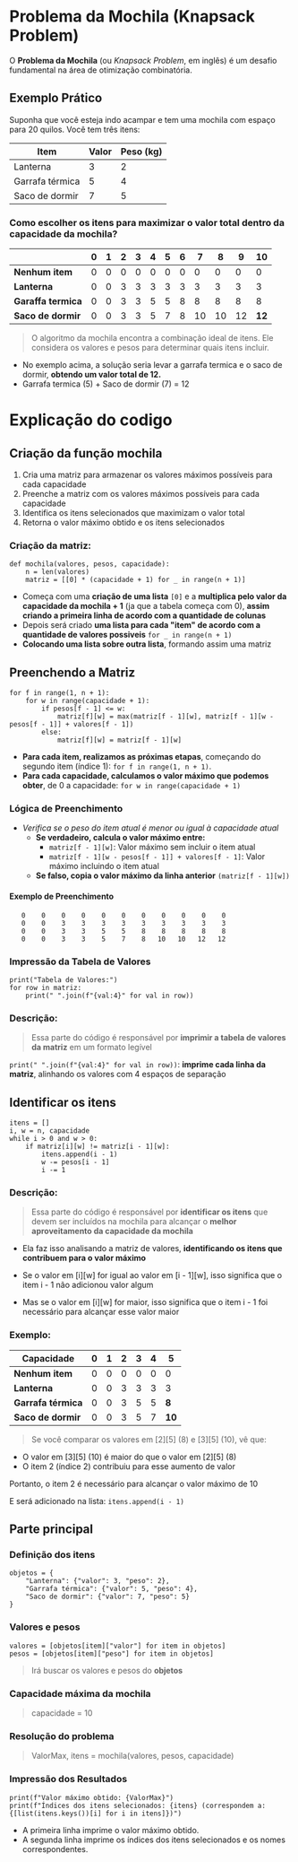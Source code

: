 # Problema da Mochila (Knapsack Problem)

O **Problema da Mochila** (ou *Knapsack Problem*, em inglês) é um desafio fundamental na área de otimização combinatória.

## Exemplo Prático

Suponha que você esteja indo acampar e tem uma mochila com espaço para 20 quilos. Você tem três itens:

| Item           | Valor | Peso (kg) |
|----------------|-------|-----------|
| Lanterna       | 3     | 2         |
| Garrafa térmica| 5     | 4         |
| Saco de dormir | 7     | 5         |

### Como escolher os itens para maximizar o valor total dentro da capacidade da mochila?

|      | 0   | 1   | 2   | 3   | 4   | 5   | 6   | 7   | 8   | 9   | 10  |
|-------|-----|-----|-----|-----|-----|-----|-----|-----|-----|-----|-----|
| **Nenhum item** | 0   | 0   | 0   | 0   | 0   | 0   | 0   | 0   | 0   | 0   | 0   |
| **Lanterna** | 0   | 0   | 3   | 3   | 3   | 3   | 3   | 3   | 3   | 3   | 3   |
| **Garaffa termica** | 0   | 0   | 3   | 3   | 5   | 5   | 8   | 8   | 8   | 8   | 8   |
| **Saco de dormir** | 0   | 0   | 3   | 3   | 5   | 7   | 8   | 10  | 10  | 12  | **12**  |

> O algoritmo da mochila encontra a combinação ideal de itens. Ele considera os valores e pesos para determinar quais itens incluir. 

- No exemplo acima, a solução seria levar a garrafa termica e o saco de dormir, **obtendo um valor total de 12.**
- Garrafa termica (5) + Saco de dormir (7) = 12

# Explicação do codigo

## Criação da função mochila

1. Cria uma matriz para armazenar os valores máximos possíveis para cada capacidade
2. Preenche a matriz com os valores máximos possíveis para cada capacidade
3. Identifica os itens selecionados que maximizam o valor total
4. Retorna o valor máximo obtido e os itens selecionados



### Criação da matriz:

```
def mochila(valores, pesos, capacidade):
    n = len(valores)
    matriz = [[0] * (capacidade + 1) for _ in range(n + 1)]
```

- Começa com uma **criação de uma lista** `[0]` e a **multiplica pelo valor da capacidade da mochila  + 1** (ja que a tabela começa com 0), **assim criando a primeira linha de acordo com a quantidade de colunas**
- Depois será criado **uma lista para cada "item" de acordo com a quantidade de valores possiveis** ``for _ in range(n + 1)``
- **Colocando uma lista sobre outra lista**, formando assim uma matriz

## Preenchendo a Matriz

````
for f in range(1, n + 1):
    for w in range(capacidade + 1):
        if pesos[f - 1] <= w:
            matriz[f][w] = max(matriz[f - 1][w], matriz[f - 1][w - pesos[f - 1]] + valores[f - 1])
        else:
            matriz[f][w] = matriz[f - 1][w]
````


- **Para cada item, realizamos as próximas etapas**, começando do segundo item (índice 1): ``for f in range(1, n + 1)``.
- **Para cada capacidade, calculamos o valor máximo que podemos obter**, de 0 a capacidade: ``for w in range(capacidade + 1)``

### Lógica de Preenchimento

- *Verifica se o peso do item atual é menor ou igual à capacidade atual*
    - **Se verdadeiro, calcula o valor máximo entre:**
        - ``matriz[f - 1][w]``: Valor máximo sem incluir o item atual
        - ``matriz[f - 1][w - pesos[f - 1]] + valores[f - 1]``: Valor máximo incluindo o item atual
    - **Se falso, copia o valor máximo da linha anterior** ``(matriz[f - 1][w])``

#### Exemplo de Preenchimento

````
   0    0    0    0    0    0    0    0    0    0    0
   0    0    3    3    3    3    3    3    3    3    3
   0    0    3    3    5    5    8    8    8    8    8
   0    0    3    3    5    7    8   10   10   12   12
````

### Impressão da Tabela de Valores

````
print("Tabela de Valores:")
for row in matriz:
    print(" ".join(f"{val:4}" for val in row))
````

### Descrição:

> Essa parte do código é responsável por **imprimir a tabela de valores da matriz** em um formato legível

``print(" ".join(f"{val:4}" for val in row))``: **imprime cada linha da matriz**, alinhando os valores com 4 espaços de separação

## Identificar os itens

````
itens = []
i, w = n, capacidade
while i > 0 and w > 0:
    if matriz[i][w] != matriz[i - 1][w]:
        itens.append(i - 1)
        w -= pesos[i - 1]
        i -= 1
````

### Descrição:

> Essa parte do código é responsável por **identificar os itens** que devem ser incluídos na mochila para alcançar o **melhor aproveitamento da capacidade da mochila**

- Ela faz isso analisando a matriz de valores, **identificando os itens que contribuem para o valor máximo**

- Se o valor em [i][w] for igual ao valor em [i - 1][w], isso significa que o item i - 1 não adicionou valor algum
- Mas se o valor em [i][w] for maior, isso significa que o item i - 1 foi necessário para alcançar esse valor maior

### Exemplo:

| Capacidade | 0 | 1 | 2 | 3 | 4 | 5 |
|------------|---|---|---|---|---|---|
|      **Nenhum item**    | 0 | 0 | 0 | 0 | 0 | 0 |
|    **Lanterna**        | 0 | 0 | 3 | 3 | 3 | 3 |
|**Garrafa térmica** | 0 | 0 | 3 | 5 | 5 | **8** |
|      **Saco de dormir**      | 0 | 0 | 3 | 5 | 7 | **10** |

> Se você comparar os valores em [2][5] (8) e [3][5] (10), vê que:

- O valor em [3][5] (10) é maior do que o valor em [2][5] (8)
- O item 2 (índice 2) contribuiu para esse aumento de valor

Portanto, o item 2 é necessário para alcançar o valor máximo de 10

E será adicionado na lista:  ``itens.append(i - 1)``

## Parte principal

### Definição dos itens
````
objetos = {
    "Lanterna": {"valor": 3, "peso": 2},
    "Garrafa térmica": {"valor": 5, "peso": 4},
    "Saco de dormir": {"valor": 7, "peso": 5}
}
````
### Valores e pesos

````
valores = [objetos[item]["valor"] for item in objetos]
pesos = [objetos[item]["peso"] for item in objetos]
````

> Irá buscar os valores e pesos do **objetos**
### Capacidade máxima da mochila
> capacidade = 10

### Resolução do problema
> ValorMax, itens = mochila(valores, pesos, capacidade)

### Impressão dos Resultados


````
print(f"Valor máximo obtido: {ValorMax}")
print(f"Índices dos itens selecionados: {itens} (correspondem a: {[list(itens.keys())[i] for i in itens]})")
````

- A primeira linha imprime o valor máximo obtido.
- A segunda linha imprime os índices dos itens selecionados e os nomes correspondentes.


